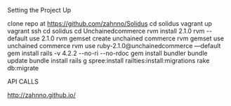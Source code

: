 Setting the Project Up

clone repo at https://github.com/zahnno/Solidus
cd solidus
vagrant up
vagrant ssh
cd solidus
cd Unchainedcommerce
rvm install 2.1.0
rvm --default use 2.1.0
rvm gemset create unchained commerce
rvm gemset use unchained commerce
rvm use ruby-2.1.0@unchainedcommerce —default
gem install rails -v 4.2.2 --no-ri --no-rdoc
gem install bundler
bundle update
bundle install
rails g spree:install
railties:install:migrations
rake db:migrate

API CALLS

http://zahnno.github.io/
